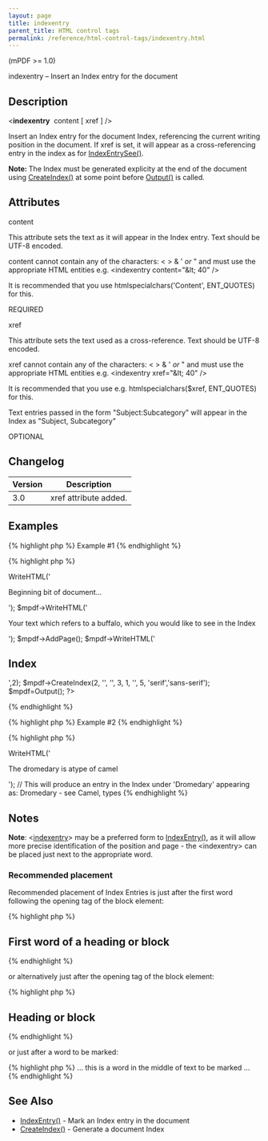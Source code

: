 ```yaml
---
layout: page
title: indexentry
parent_title: HTML control tags
permalink: /reference/html-control-tags/indexentry.html
---
```


<div id="bpmbook" class="bpmbook" style="direction:ltr;">
<div class="topic_user_field">
<div id="U0">
<p>(mPDF &gt;= 1.0)</p>
<p>indexentry – Insert an Index entry for the document</p>
<h2>Description</h2>

<div class="alert alert-info" role="alert">&lt;<b>indexentry</b>&nbsp; <span class="parameter">content</span> [ <span class="parameter">xref</span> ] /&gt;</div>
<p>Insert an Index entry for the document Index, referencing the current writing position in the document. If <span class="parameter">xref</span> is set, it will appear as a cross-referencing entry in the index as for <a href="{{ "/reference/mpdf-functions/indexentrysee.html" | prepend: site.baseurl }}">IndexEntrySee()</a>.</p>

<div class="alert alert-info" role="alert"><b>Note: </b>The Index must be generated explicity at the end of the document using <a href="{{ "/reference/mpdf-functions/tocpagebreak.html" | prepend: site.baseurl }}">CreateIndex()</a> at some point before <a href="{{ "/reference/mpdf-functions/output.html" | prepend: site.baseurl }}">Output()</a> is called.</div>
<h2>Attributes</h2>
<p class="manual_param_dt"><span class="parameter">content</span></p>
<p class="manual_param_dd">This attribute sets the text as it will appear in the Index entry. Text should be UTF-8 encoded.

<span class="parameter">content</span> cannot contain any of the characters: &lt; &gt; &amp; ' <i>or</i> " and must use the appropriate HTML entities e.g. &lt;indexentry content="&amp;lt; 40" /&gt;

It is recommended that you use htmlspecialchars('Content', ENT_QUOTES) for this.

<span class="smallblock">REQUIRED</span></p>
<p class="manual_param_dt"><span class="parameter">xref</span></p>
<p class="manual_param_dd">This attribute sets the text used as a cross-reference. Text should be UTF-8 encoded.

<span class="parameter">xref</span> cannot contain any of the characters: &lt; &gt; &amp; ' <i>or</i> " and must use the appropriate HTML entities e.g. &lt;indexentry xref="&amp;lt; 40" /&gt;

It is recommended that you use e.g. htmlspecialchars($xref, ENT_QUOTES) for this.

Text entries passed in the form "Subject:Subcategory" will appear in the Index as "Subject, Subcategory"

<span class="smallblock">OPTIONAL</span></p>
<h2>Changelog</h2>
<table class="bpmTopic"> <thead>
<tr> <th>Version</th><th>Description</th> </tr>
</thead> <tbody>
<tr>
<td>3.0</td>
<td><span class="parameter">xref</span> attribute added.</td>
</tr>
</tbody> </table>
<h2>Examples</h2>

{% highlight php %}
Example #1
{% endhighlight %}

{% highlight php %}
<?php

<?php

$mpdf=new mPDF();

$mpdf->WriteHTML('<p>Beginning bit of document...</p>');

$mpdf->WriteHTML('<p>Your text which refers to a buffalo,<indexentry content="Buffalo" /> which you would like to see in the Index</p>');

$mpdf->AddPage();    

$mpdf->WriteHTML('<h2>Index</h2>',2);

$mpdf->CreateIndex(2, '', '', 3, 1, '', 5, 'serif','sans-serif');

$mpdf=Output();

?>
{% endhighlight %}

{% highlight php %}
Example #2
{% endhighlight %}

{% highlight php %}
<?php

$mpdf->WriteHTML('<p><indexentry content="Dromedary" xref="Camel:types" />The dromedary is atype of camel</p>');

// This will produce an entry in the Index under 'Dromedary' appearing as:

Dromedary - see Camel, types
{% endhighlight %}

<h2>Notes</h2>

<div class="alert alert-info" role="alert"><b>Note</b>: &lt;<a href="{{ "/reference/html-control-tags/tocentry.html" | prepend: site.baseurl }}">indexentry</a>&gt; may be a preferred form to <a href="{{ "/reference/mpdf-functions/indexentry.html" | prepend: site.baseurl }}">IndexEntry()</a>, as it will allow more precise identification of the position and page - the &lt;indexentry&gt; can be placed just next to the appropriate word.</div>
<h3>Recommended placement</h3>
<p>Recommended placement of Index Entries is just after the first word following the opening tag of the block element:</p>

{% highlight php %}
<h2>First<indexentry... /> word of a heading or block</h2>
{% endhighlight %}

<p>or alternatively just after the opening tag of the block element:</p>

{% highlight php %}
<h2><indexentry... />Heading or block</h2>
{% endhighlight %}

<p>or just after a word to be marked:</p>

{% highlight php %}
... this is a word<indexentry... /> in the middle of text to be marked ...
{% endhighlight %}

<h2>See Also</h2>
<ul>
<li class="manual_boxlist"><a href="{{ "/reference/mpdf-functions/indexentry.html" | prepend: site.baseurl }}">IndexEntry()</a> - Mark an Index entry in the document </li>
<li class="manual_boxlist"><a href="{{ "/reference/mpdf-functions/tocpagebreak.html" | prepend: site.baseurl }}">CreateIndex()</a> - Generate a document Index</li>
</ul>
</div>
</div>


